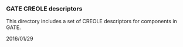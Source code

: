 ### GATE CREOLE descriptors

This directory includes a set of CREOLE descriptors for components in GATE.

2016/01/29
